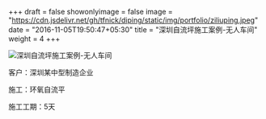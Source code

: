 +++
draft = false
showonlyimage = false
image = "https://cdn.jsdelivr.net/gh/tfnick/diping/static/img/portfolio/ziliuping.jpeg"
date = "2016-11-05T19:50:47+05:30"
title = "深圳自流坪施工案例-无人车间"
weight = 4
+++

![深圳自流坪施工案例-无人车间](https://cdn.jsdelivr.net/gh/tfnick/diping/static/img/portfolio/ziliuping.jpeg)


客户：深圳某中型制造企业

施工：环氧自流平

施工工期：5天
 
